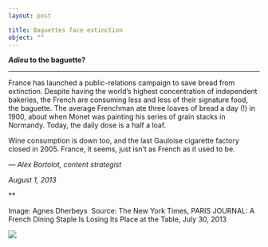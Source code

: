 ```yaml
---
layout: post

title: Baguettes face extinction
object: ""
---
```

***Adieu* to the baguette?**

****

France has launched a public-relations campaign to save bread from extinction. Despite having the world’s highest concentration of independent bakeries, the French are consuming less and less of their signature food, the baguette. The average Frenchman ate three loaves of bread a day (!) in 1900, about when Monet was painting his series of grain stacks in Normandy. Today, the daily dose is a half a loaf. 

Wine consumption is down too, and the last Gauloise cigarette factory closed in 2005. France, it seems, just isn’t as French as it used to be.

*—* *Alex Bortolot, content strategist*

*August 1, 2013*

**

Image: Agnes Dherbeys  Source: The New York Times, PARIS JOURNAL: A French Dining Staple Is Losing Its Place at the Table, July 30, 2013

![]({{siteurl.base}}/images/13-08-01_93.2_BaguetteExtinctionEDIT-1.png)

